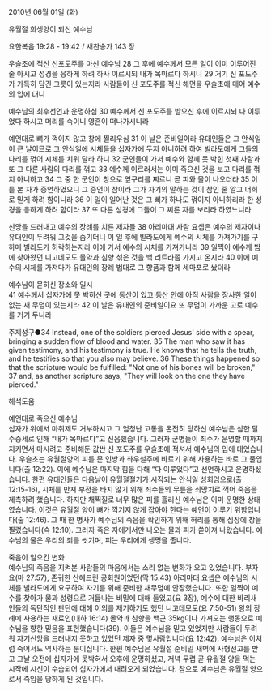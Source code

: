 2010년 06월 01일 (화)

유월절 희생양이 되신 예수님



요한복음 19:28 - 19:42 / 새찬송가 143 장


우슬초에 적신 신포도주를 마신 예수님 
28 그 후에 예수께서 모든 일이 이미 이루어진 줄 아시고 성경을 응하게 하려 하사 이르시되 내가 목마르다 하시니 29 거기 신 포도주가 가득히 담긴 그릇이 있는지라 사람들이 신 포도주를 적신 해면을 우슬초에 매어 예수의 입에 대니  

예수님의 최후선언과 운명하심 
30 예수께서 신 포도주를 받으신 후에 이르시되 다 이루었다 하시고 머리를 숙이니 영혼이 떠나가시니라  

예언대로 뼈가 꺽이지 않고 창에 찔리우심 
31 이 날은 준비일이라 유대인들은 그 안식일이 큰 날이므로 그 안식일에 시체들을 십자가에 두지 아니하려 하여 빌라도에게 그들의 다리를 꺾어 시체를 치워 달라 하니 32 군인들이 가서 예수와 함께 못 박힌 첫째 사람과 또 그 다른 사람의 다리를 꺾고 33 예수께 이르러서는 이미 죽으신 것을 보고 다리를 꺾지 아니하고 34 그 중 한 군인이 창으로 옆구리를 찌르니 곧 피와 물이 나오더라 35 이를 본 자가 증언하였으니 그 증언이 참이라 그가 자기의 말하는 것이 참인 줄 알고 너희로 믿게 하려 함이니라 36 이 일이 일어난 것은 그 뼈가 하나도 꺾이지 아니하리라 한 성경을 응하게 하려 함이라 37 또 다른 성경에 그들이 그 찌른 자를 보리라 하였느니라  

신앙을 드러내고 예수의 장례를 치른 제자들 
38 아리마대 사람 요셉은 예수의 제자이나 유대인이 두려워 그것을 숨기더니 이 일 후에 빌라도에게 예수의 시체를 가져가기를 구하매 빌라도가 허락하는지라 이에 가서 예수의 시체를 가져가니라 39 일찍이 예수께 밤에 찾아왔던 니고데모도 몰약과 침향 섞은 것을 백 리트라쯤 가지고 온지라 40 이에 예수의 시체를 가져다가 유대인의 장례 법대로 그 향품과 함께 세마포로 쌌더라  

예수님이 묻히신 장소와 일시   
41 예수께서 십자가에 못 박히신 곳에 동산이 있고 동산 안에 아직 사람을 장사한 일이 없는 새 무덤이 있는지라 42 이 날은 유대인의 준비일이요 또 무덤이 가까운 고로 예수를 거기 두니라 

주제성구●34 Instead, one of the soldiers pierced Jesus' side with a spear, bringing a sudden flow of blood and water. 35 The man who saw it has given testimony, and his testimony is true. He knows that he tells the truth, and he testifies so that you also may believe. 36 These things happened so that the scripture would be fulfilled: "Not one of his bones will be broken," 37 and, as another scripture says, "They will look on the one they have pierced."

해석도움





예언대로 죽으신 예수님  
십자가 위에서 마취제도 거부하시고 그 엄청난 고통을 온전히 당하신 예수님은 심한 탈수증세로 인해 “내가 목마르다”고 신음했습니다. 그러자 군병들이 죄수가 운명할 때까지 지키면서 마시려고 준비해둔 값싼 신 포도주를 우슬초에 적셔서 예수님의 입에 대었습니다. 우슬초는 유월절양의 피를 문 인방과 좌우설주에 바르기 위해 사용하는 바로 그 풀입니다(출 12:22). 이에 예수님은 마지막 힘을 다해 “다 이루었다”고 선언하시고 운명하셨습니다. 한편 유대인들은 다음날이 유월절절기가 시작되는 안식일 성회임으로(출 12:15-16), 시체를 만져 부정을 타지 않기 위해 죄수들의 무릎을 쇠망치로 꺽어 죽음을 제촉하려 했습니다. 하지만 채찍질로 너무 많은 피를 흘리신 예수님은 이미 운명한 상태였습니다. 이것은 유월절 양이 뼈가 꺽기지 않게 잡아야 한다는 예언이 이루기 위함입니다(출 12:46). 그 때 한 병사가 예수님의 죽음을 확인하기 위해 허리를 통해 심장에 창을 찔렀습니다(슥 12:10). 그러자  죽은 자에게서만 나오는 물과 피가 쏟아져 나왔습니다. 예수님의 물은 우리의 죄를 씻기며, 피는 우리에게 생명을 줍니다.  

죽음이 일으킨 변화   
예수님의 죽음을 지켜본 사람들의 마음에서는 소리 없는 변화가 오고 있었습니다. 부자요(마 27:57), 존귀한 산헤드린 공회원이었던(막 15:43) 아리마대 요셉은 예수님의 시체를 빌라도에게 요구하여 자기를 위해 준비한 새무덤에 안장했습니다. 또한 일찍이 예수를 찾아가 물과 성령으로 거듭나는 비밀에 대해 들었고(요 3장), 예수에 대한 바리새인들의 독단적인 판단에 대해 이의를 제기하기도 했던 니고데모도(요 7:50-51) 왕의 장례에 사용하는 재료인(대하 16:14) 몰약과 침향을 백근 35kg이나 가져오는 행동으로 예수님을 향한 믿음을 표현했습니다(39). 이들은 예수님을 믿고 있었지만 사람들이 두려워 자기신앙을 드러내지 못하고 있었던 제자 중 몇사람입니다(요 12:42).  예수님은 이처럼 죽어서도 역사하는 분이십니다. 한편 예수님은 유월절 준비일 새벽에 사형선고를 받고 그날 오전에 십자가에 못박혀서 오후에 운명하셨고, 저녁 무렵 곧 유월절 양을 먹는 시작에 시신이 수습되어 십자가에서 내려오게 되었습니다. 참으로 예수님은 유월절 양으로서 죽임을 당하게 된 것입니다.